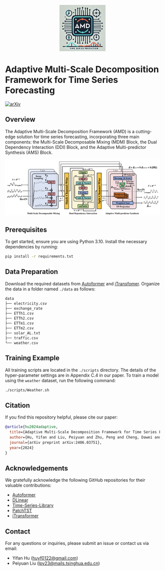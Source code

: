 <p align="center">
    <img src="assets/logo.png" width="150">
</p>


# Adaptive Multi-Scale Decomposition Framework for Time Series Forecasting

[![arXiv](http://img.shields.io/badge/cs.LG-arXiv%3A2406.03751-B31B1B.svg)](https://arxiv.org/abs/2406.03751)

## Overview
The Adaptive Multi-Scale Decomposition Framework (AMD) is a cutting-edge solution for time series forecasting, incorporating three main components: the Multi-Scale Decomposable Mixing (MDM) Block, the Dual Dependency Interaction (DDI) Block, and the Adaptive Multi-predictor Synthesis (AMS) Block.

<p align="center">
    <img src="assets/pipeline.png" width="800">
</p>

## Prerequisites
To get started, ensure you are using Python 3.10. Install the necessary dependencies by running:

```bash
pip install -r requirements.txt
```

## Data Preparation
Download the required datasets from [Autoformer](https://github.com/thuml/Autoformer) and [iTransfomer](https://github.com/thuml/iTransformer). Organize the data in a folder named `./data` as follows:

```
data
├── electricity.csv
├── exchange_rate
├── ETTh1.csv
├── ETTh2.csv
├── ETTm1.csv
├── ETTm2.csv
├── solar_AL.txt
├── traffic.csv
└── weather.csv
```

## Training Example
All training scripts are located in the `./scripts` directory. The details of the hyper-parameter settings are in Appendix C.4 in our paper. To train a model using the `weather` dataset, run the following command:

```bash
./scripts/Weather.sh
```

## Citation
If you find this repository helpful, please cite our paper:

```bibtex
@article{hu2024adaptive,
  title={Adaptive Multi-Scale Decomposition Framework for Time Series Forecasting},
  author={Hu, Yifan and Liu, Peiyuan and Zhu, Peng and Cheng, Dawei and Dai, Tao},
  journal={arXiv preprint arXiv:2406.03751},
  year={2024}
}
```

## Acknowledgements
We gratefully acknowledge the following GitHub repositories for their valuable contributions:

- [Autoformer](https://github.com/thuml/Autoformer)
- [DLinear](https://github.com/cure-lab/LTSF-Linear)
- [Time-Series-Library](https://github.com/thuml/Time-Series-Library)
- [PatchTST](https://github.com/yuqinie98/PatchTST)
- [iTransformer](https://github.com/thuml/iTransformer)

## Contact
For any questions or inquiries, please submit an issue or contact us via email:

- Yifan Hu ([huyf0122@gmail.com](mailto:huyf0122@gmail.com))
- Peiyuan Liu ([lpy23@mails.tsinghua.edu.cn](mailto:lpy23@mails.tsinghua.edu.cn))